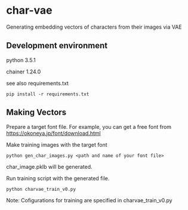 # char-vae
Generating embedding vectors of characters from their images via VAE

## Development environment

python 3.5.1

chainer 1.24.0

see also requirements.txt

```:bash
pip install -r requirements.txt
```


## Making Vectors

Prepare a target font file.
For example, you can get a free font from
https://okoneya.jp/font/download.html


Make training images with the target font
```:bash
python gen_char_images.py <path and name of your font file>
```
char_image.pklb will be generated.


Run training script with the generated file.
```:bash
python charvae_train_v0.py
```
Note: Cofigurations for training are specified in charvae_train_v0.py
